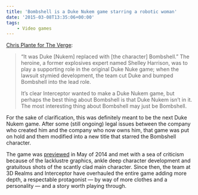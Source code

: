```yaml
---
title: 'Bombshell is a Duke Nukem game starring a robotic woman'
date: '2015-03-08T13:35:06+00:00'
tags:
    - Video games
---
```


[Chris Plante for The Verge](https://www.theverge.com/2015/3/4/8145901/bombshell-3d-realms-duke-nukem):

> “It was Duke \[Nukem\] replaced with \[the character\] Bombshell.” The heroine, a former explosives expert named Shelley Harrison, was to play a supporting role in the original Duke Nuke game; when the lawsuit stymied development, the team cut Duke and bumped Bombshell into the lead role.
>
>  It’s clear Interceptor wanted to make a Duke Nukem game, but perhaps the best thing about Bombshell is that Duke Nukem isn’t in it. The most interesting thing about Bombshell may just be Bombshell.

For the sake of clarification, this was definitely meant to be the next Duke Nukem game. After some (still ongoing) legal issues between the company who created him and the company who now owns him, that game was put on hold and them modified into a new title that starred the Bombshell character.

The game was [previewed](http://youtu.be/COLbJ3FyoKM) in May of 2014 and met with a sea of criticism because of the lacklustre graphics, ankle deep character development and gratuitous shots of the scantly clad main character. Since then, the team at 3D Realms and Interceptor have overhauled the entire game adding more depth, a respectable protagonist — by way of more clothes and a personality — and a story worth playing through.
